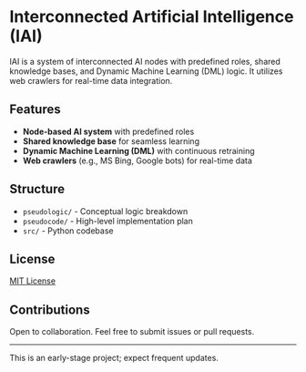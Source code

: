 # Interconnected Artificial Intelligence (IAI)

IAI is a system of interconnected AI nodes with predefined roles, shared knowledge bases, and Dynamic Machine Learning (DML) logic. It utilizes web crawlers for real-time data integration.

## Features
- **Node-based AI system** with predefined roles
- **Shared knowledge base** for seamless learning
- **Dynamic Machine Learning (DML)** with continuous retraining
- **Web crawlers** (e.g., MS Bing, Google bots) for real-time data

## Structure
- `pseudologic/` - Conceptual logic breakdown
- `pseudocode/` - High-level implementation plan
- `src/` - Python codebase

## License
[MIT License](LICENSE)

## Contributions
Open to collaboration. Feel free to submit issues or pull requests.

---

This is an early-stage project; expect frequent updates. 
